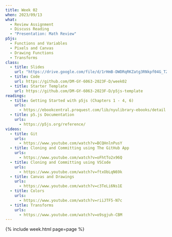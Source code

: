 ```yaml
---
title: Week 02
when: 2023/09/13
what:
  - Review Assignment
  - Discuss Reading
  - "Presentation: Math Review"
p5js:
  - Functions and Variables
  - Pixels and Canvas
  - Drawing Functions
  - Transforms
class:
  - title: Slides
    url: "https://drive.google.com/file/d/1rHmB-DWDRqRKZatg3RNkpf04G_TZdA7X/"
  - title: Code
    url: https://github.com/DM-GY-6063-2023F-D/week02
  - title: Starter Template
    url: https://github.com/DM-GY-6063-2023F-D/p5js-template
readings:
  - title: Getting Started with p5js (Chapters 1 - 4, 6)
    urls:
      - https://ebookcentral.proquest.com/lib/nyulibrary-ebooks/detail.action?docID=4333728
  - title: p5.js Documentation
    urls:
      - https://p5js.org/reference/
videos:
  - title: Git
    urls:
      - https://www.youtube.com/watch?v=BCQHnlnPusY
  - title: Cloning and Committing using The GitHub App
    urls:
      - https://www.youtube.com/watch?v=oFhtTo2x96Q
  - title: Cloning and Committing using VSCode
    urls:
      - https://www.youtube.com/watch?v=ftxObLqN69k
  - title: Canvas and Drawings
    urls:
      - https://www.youtube.com/watch?v=c3TeLi6Ns1E
  - title: Colors
    urls:
      - https://www.youtube.com/watch?v=riiJTF5-N7c
  - title: Transforms
    urls:
      - https://www.youtube.com/watch?v=o9sgjuh-CBM
---
```

{% include week.html page=page %}
